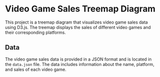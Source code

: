 # Video Game Sales Treemap Diagram

This project is a treemap diagram that visualizes video game sales data using D3.js. The treemap displays the sales of different video games and their corresponding platforms.

## Data

The video game sales data is provided in a JSON format and is located in the `data.json` file. The data includes information about the name, platform, and sales of each video game.
